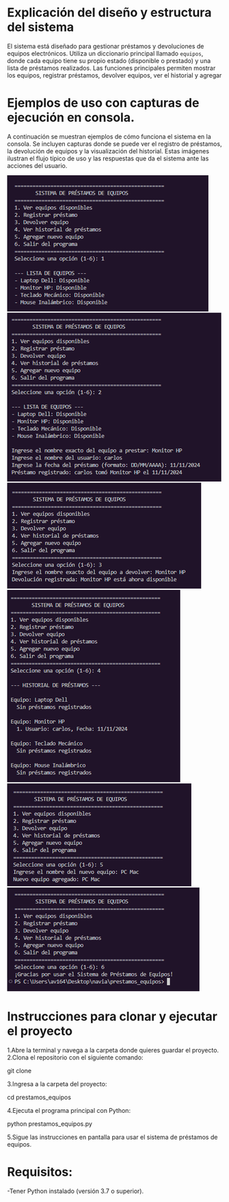 # Explicación del diseño y estructura del sistema

El sistema está diseñado para gestionar préstamos y devoluciones de equipos electrónicos. Utiliza un diccionario principal llamado `equipos`, donde cada equipo tiene su propio estado (disponible o prestado) y una lista de préstamos realizados. Las funciones principales permiten mostrar los equipos, registrar préstamos, devolver equipos, ver el historial y agregar

# Ejemplos de uso con capturas de ejecución en consola.

A continuación se muestran ejemplos de cómo funciona el sistema en la consola. Se incluyen capturas donde se puede ver el registro de préstamos, la devolución de equipos y la visualización del historial. Estas imágenes ilustran el flujo típico de uso y las respuestas que da el sistema ante las acciones del usuario.

![Listado de equipos](./images/cap1.png)
![Prestacion de equipo](./images/cap2.png)
![Devolucion de equipo](./images/cap3.png)
![Historial de prestamos](./images/cap4.png)
![Agregacion de equipo](./images/cap5.png)
![Salida del sistema](./images/cap6.png)

# Instrucciones para clonar y ejecutar el proyecto

1.Abre la terminal y navega a la carpeta donde quieres guardar el proyecto.
2.Clona el repositorio con el siguiente comando:
   
   git clone <URL-del-repositorio>

3.Ingresa a la carpeta del proyecto:

   cd prestamos_equipos

4.Ejecuta el programa principal con Python:

   python prestamos_equipos.py
   
5.Sigue las instrucciones en pantalla para usar el sistema de préstamos de equipos.

# Requisitos:
-Tener Python instalado (versión 3.7 o superior).